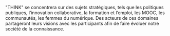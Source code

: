 "THINK" se concentrera sur des sujets stratégiques,  tels que les politiques publiques, l’innovation collaborative, la formation et l’emploi, les MOOC, les communautés, les femmes du numérique. Des acteurs de ces domaines partageront leurs visions avec les participants afin de faire évoluer notre société de la connaissance.

